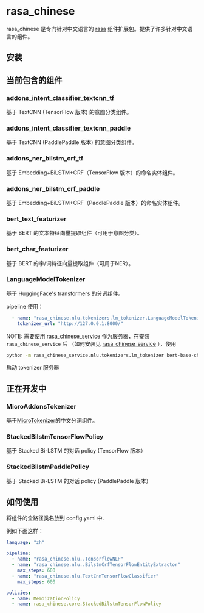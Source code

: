 # rasa_chinese

rasa_chinese 是专门针对中文语言的 [rasa](https://github.com/RasaHQ/rasa) 组件扩展包。提供了许多针对中文语言的组件。

## 安装

## 当前包含的组件

###  addons_intent_classifier_textcnn_tf

基于 TextCNN (TensorFlow 版本) 的意图分类组件。
    
### addons_intent_classifier_textcnn_paddle

基于 TextCNN (PaddlePaddle 版本) 的意图分类组件。 
    
### addons_ner_bilstm_crf_tf

基于 Embedding+BiLSTM+CRF（TensorFlow 版本）的命名实体组件。
    
###  addons_ner_bilstm_crf_paddle

基于 Embedding+BiLSTM+CRF（PaddlePaddle 版本）的命名实体组件。

### bert_text_featurizer
  
基于 BERT 的文本特征向量提取组件（可用于意图分类）。
    
### bert_char_featurizer
  
基于 BERT 的字/词特征向量提取组件（可用于NER）。

### LanguageModelTokenizer

基于 HuggingFace's transformers 的分词组件。

pipeline 使用：
```yaml
  - name: "rasa_chinese.nlu.tokenizers.lm_tokenizer.LanguageModelTokenizer"
    tokenizer_url: "http://127.0.0.1:8000/"
```
NOTE: 需要使用 [rasa_chinese_service](https://github.com/howl-anderson/rasa_chinese_service) 作为服务器，在安装 `rasa_chinese_service` 后 （如何安装见 [rasa_chinese_service](https://github.com/howl-anderson/rasa_chinese_service) ），使用
```bash
python -m rasa_chinese_service.nlu.tokenizers.lm_tokenizer bert-base-chinese
```
启动 tokenizer 服务器


## 正在开发中

###  MicroAddonsTokenizer
   
基于[MicroTokenizer](https://github.com/howl-anderson/MicroTokenizer)的中文分词组件。
    
###  StackedBilstmTensorFlowPolicy
   
基于 Stacked Bi-LSTM 的对话 policy (TensorFlow 版本）

###  StackedBilstmPaddlePolicy

基于 Stacked Bi-LSTM 的对话 policy (PaddlePaddle 版本）
    

## 如何使用
将组件的全路径类名放到 config.yaml 中.

例如下面这样：
```yaml
language: "zh"

pipeline:
  - name: "rasa_chinese.nlu..TensorflowNLP"
  - name: "rasa_chinese.nlu..BilstmCrfTensorFlowEntityExtractor"
    max_steps: 600
  - name: "rasa_chinese.nlu.TextCnnTensorFlowClassifier"
    max_steps: 600

policies:
  - name: MemoizationPolicy
  - name: rasa_chinese.core.StackedBilstmTensorFlowPolicy
```
